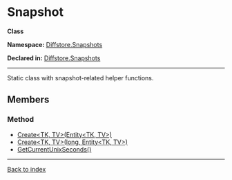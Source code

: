 # Snapshot

**Class**

**Namespace:** [Diffstore.Snapshots](Diffstore.Snapshots.md)

**Declared in:** [Diffstore.Snapshots](Diffstore.Snapshots.md)

------



Static class with snapshot-related helper functions.


## Members

### Method
* [Create<TK, TV>(Entity<TK, TV>)](Diffstore.Snapshots.Snapshot.Create{TK,TV}(Entity{TK,TV}).md)
* [Create<TK, TV>(long, Entity<TK, TV>)](Diffstore.Snapshots.Snapshot.Create{TK,TV}(long,Entity{TK,TV}).md)
* [GetCurrentUnixSeconds()](Diffstore.Snapshots.Snapshot.GetCurrentUnixSeconds().md)

------

[Back to index](index.md)